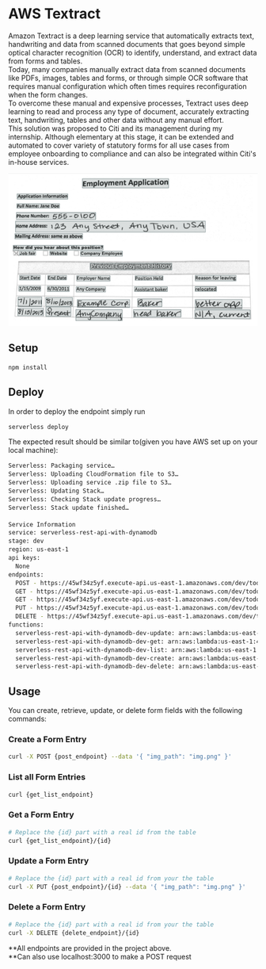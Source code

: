 # AWS Textract

Amazon Textract is a deep learning service that automatically extracts text, handwriting and data from scanned documents that goes beyond simple optical character recognition (OCR) to identify, understand, and extract data from forms and tables.</br>
Today, many companies manually extract data from scanned documents like PDFs, images, tables and forms, or through simple OCR software that requires manual configuration which often times requires reconfiguration when the form changes.</br>
To overcome these manual and expensive processes, Textract uses deep learning to read and process any type of document, accurately extracting text, handwriting, tables and other data without any manual effort.</br>
This solution was proposed to Citi and its management during my internship. Although elementary at this stage, it can be extended and automated to cover variety of statutory forms for all use cases from employee onboarding to compliance and can also be integrated within Citi's in-house services.</br>

![AWS Textract](assets/form_fields_captured.png)


## Setup

```bash
npm install
```

## Deploy

In order to deploy the endpoint simply run

```bash
serverless deploy
```

The expected result should be similar to(given you have AWS set up on your local machine):

```bash
Serverless: Packaging service…
Serverless: Uploading CloudFormation file to S3…
Serverless: Uploading service .zip file to S3…
Serverless: Updating Stack…
Serverless: Checking Stack update progress…
Serverless: Stack update finished…

Service Information
service: serverless-rest-api-with-dynamodb
stage: dev
region: us-east-1
api keys:
  None
endpoints:
  POST - https://45wf34z5yf.execute-api.us-east-1.amazonaws.com/dev/todos
  GET - https://45wf34z5yf.execute-api.us-east-1.amazonaws.com/dev/todos
  GET - https://45wf34z5yf.execute-api.us-east-1.amazonaws.com/dev/todos/{id}
  PUT - https://45wf34z5yf.execute-api.us-east-1.amazonaws.com/dev/todos/{id}
  DELETE - https://45wf34z5yf.execute-api.us-east-1.amazonaws.com/dev/todos/{id}
functions:
  serverless-rest-api-with-dynamodb-dev-update: arn:aws:lambda:us-east-1:488110005556:function:serverless-rest-api-with-dynamodb-dev-update
  serverless-rest-api-with-dynamodb-dev-get: arn:aws:lambda:us-east-1:488110005556:function:serverless-rest-api-with-dynamodb-dev-get
  serverless-rest-api-with-dynamodb-dev-list: arn:aws:lambda:us-east-1:488110005556:function:serverless-rest-api-with-dynamodb-dev-list
  serverless-rest-api-with-dynamodb-dev-create: arn:aws:lambda:us-east-1:488110005556:function:serverless-rest-api-with-dynamodb-dev-create
  serverless-rest-api-with-dynamodb-dev-delete: arn:aws:lambda:us-east-1:488110005556:function:serverless-rest-api-with-dynamodb-dev-delete
```

## Usage

You can create, retrieve, update, or delete form fields with the following commands:

### Create a Form Entry
```bash
curl -X POST {post_endpoint} --data '{ "img_path": "img.png" }'
```

### List all Form Entries
```bash
curl {get_list_endpoint}
```

### Get a Form Entry
```bash
# Replace the {id} part with a real id from the table
curl {get_list_endpoint}/{id}
```

### Update a Form Entry
```bash
# Replace the {id} part with a real id from your the table
curl -X PUT {post_endpoint}/{id} --data '{ "img_path": "img.png" }'
```

### Delete a Form Entry
```bash
# Replace the {id} part with a real id from your the table
curl -X DELETE {delete_endpoint}/{id}
```
**All endpoints are provided in the project above.<br>
**Can also use localhost:3000 to make a POST request

